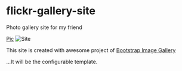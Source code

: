 flickr-gallery-site
===================

Photo gallery site for my friend

[Pic](https://dl.dropboxusercontent.com/u/13087773/kepc/Pic/index.html "Pic")
![Site](https://raw.githubusercontent.com/Pen-Guin/flickr-gallery-site/master/Pic.png)

This site is created with awesome project of [Bootstrap Image Gallery](https://github.com/blueimp/Bootstrap-Image-Gallery "Bootstrap Image Gallery") 

...It will be the configurable template.
